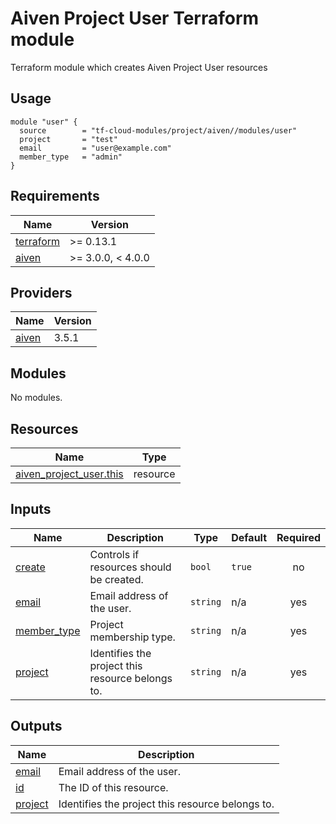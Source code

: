 # Aiven Project User Terraform module

Terraform module which creates Aiven Project User resources

## Usage

```hcl
module "user" {
  source        = "tf-cloud-modules/project/aiven//modules/user"
  project       = "test"
  email         = "user@example.com"
  member_type   = "admin"
}
```

<!-- BEGIN_TF_DOCS -->
## Requirements

| Name | Version |
|------|---------|
| <a name="requirement_terraform"></a> [terraform](#requirement\_terraform) | >= 0.13.1 |
| <a name="requirement_aiven"></a> [aiven](#requirement\_aiven) | >= 3.0.0, < 4.0.0 |

## Providers

| Name | Version |
|------|---------|
| <a name="provider_aiven"></a> [aiven](#provider\_aiven) | 3.5.1 |

## Modules

No modules.

## Resources

| Name | Type |
|------|------|
| [aiven_project_user.this](https://registry.terraform.io/providers/aiven/aiven/latest/docs/resources/project_user) | resource |

## Inputs

| Name | Description | Type | Default | Required |
|------|-------------|------|---------|:--------:|
| <a name="input_create"></a> [create](#input\_create) | Controls if resources should be created. | `bool` | `true` | no |
| <a name="input_email"></a> [email](#input\_email) | Email address of the user. | `string` | n/a | yes |
| <a name="input_member_type"></a> [member\_type](#input\_member\_type) | Project membership type. | `string` | n/a | yes |
| <a name="input_project"></a> [project](#input\_project) | Identifies the project this resource belongs to. | `string` | n/a | yes |

## Outputs

| Name | Description |
|------|-------------|
| <a name="output_email"></a> [email](#output\_email) | Email address of the user. |
| <a name="output_id"></a> [id](#output\_id) | The ID of this resource. |
| <a name="output_project"></a> [project](#output\_project) | Identifies the project this resource belongs to. |
<!-- END_TF_DOCS -->
